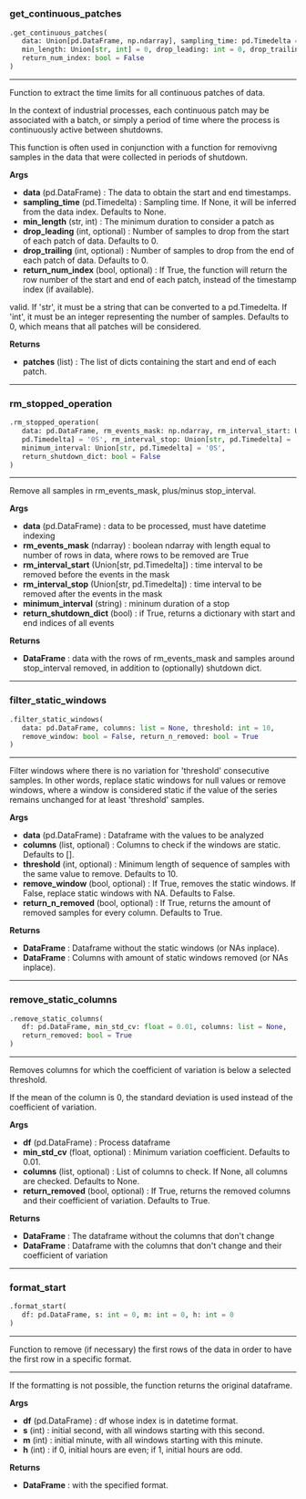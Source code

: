 #


### get_continuous_patches
```python
.get_continuous_patches(
   data: Union[pd.DataFrame, np.ndarray], sampling_time: pd.Timedelta = None,
   min_length: Union[str, int] = 0, drop_leading: int = 0, drop_trailing: int = 0,
   return_num_index: bool = False
)
```

---
Function to extract the time limits for all continuous patches of data.

In the context of industrial processes, each continuous patch may be
associated with a batch, or simply a period of time where the process is
continuously active between shutdowns.

This function is often used in conjunction with a function for removivng
samples in the data that were collected in periods of shutdown.


**Args**

* **data** (pd.DataFrame) : The data to obtain the start and end timestamps.
* **sampling_time** (pd.Timedelta) : Sampling time. If None, it will be
    inferred from the data index. Defaults to None.
* **min_length** (str, int) : The minimum duration to consider a patch as
* **drop_leading** (int, optional) : Number of samples to drop from
    the start of each patch of data. Defaults to 0.
* **drop_trailing** (int, optional) : Number of samples to drop from the end
    of each patch of data. Defaults to 0.
* **return_num_index** (bool, optional) : If True, the function will return
    the row number of the start and end of each patch,
    instead of the timestamp index (if available).


valid. If 'str', it must be a string that can be converted to a
pd.Timedelta. If 'int', it must be an integer representing the number
of samples. Defaults to 0, which means that all patches will be
considered.




**Returns**

* **patches** (list) : The list of dicts containing the start and end
    of each patch.


----


### rm_stopped_operation
```python
.rm_stopped_operation(
   data: pd.DataFrame, rm_events_mask: np.ndarray, rm_interval_start: Union[str,
   pd.Timedelta] = '0S', rm_interval_stop: Union[str, pd.Timedelta] = '0S',
   minimum_interval: Union[str, pd.Timedelta] = '0S',
   return_shutdown_dict: bool = False
)
```

---
Remove all samples in rm_events_mask, plus/minus stop_interval.


**Args**

* **data** (pd.DataFrame) : data to be processed, must have datetime indexing
* **rm_events_mask** (ndarray) : boolean ndarray with length equal to number
                     of rows in data, where rows to be removed are True
* **rm_interval_start** (Union[str, pd.Timedelta]) : time interval to be
                        removed before the events in the mask
* **rm_interval_stop** (Union[str, pd.Timedelta]) : time interval to be
                        removed after the events in the mask
* **minimum_interval** (string) : mininum duration of a stop
* **return_shutdown_dict** (bool) : if True, returns a dictionary with start
                            and end indices of all events







**Returns**

* **DataFrame**  : data with the rows of rm_events_mask and samples around
    stop_interval removed, in addition to (optionally) shutdown dict.


----


### filter_static_windows
```python
.filter_static_windows(
   data: pd.DataFrame, columns: list = None, threshold: int = 10,
   remove_window: bool = False, return_n_removed: bool = True
)
```

---
Filter windows where there is no variation for 'threshold' consecutive
samples. In other words, replace static windows for null values or
remove windows, where a window is considered static if the value of the
series remains unchanged for at least 'threshold' samples.


**Args**

* **data** (pd.DataFrame) : Dataframe with the values to be analyzed
* **columns** (list, optional) : Columns to check if the windows are static.
    Defaults to [].
* **threshold** (int, optional) : Minimum length of sequence of samples with
    the same value to remove. Defaults to 10.
* **remove_window** (bool, optional) : If True, removes the static windows.
    If False, replace static windows with NA. Defaults to False.
* **return_n_removed** (bool, optional) : If True, returns the amount of
    removed samples for every column. Defaults to True.


**Returns**

* **DataFrame**  : Dataframe without the static windows (or NAs inplace).
* **DataFrame**  : Columns with amount of static windows removed (or NAs
inplace).

----


### remove_static_columns
```python
.remove_static_columns(
   df: pd.DataFrame, min_std_cv: float = 0.01, columns: list = None,
   return_removed: bool = True
)
```

---
Removes columns for which the coefficient of variation is below a selected
threshold.

If the mean of the column is 0, the standard deviation is used instead
of the coefficient of variation.


**Args**

* **df** (pd.DataFrame) : Process dataframe
* **min_std_cv** (float, optional) : Minimum variation coefficient.
    Defaults to 0.01.
* **columns** (list, optional) : List of columns to check. If None, all
    columns are checked. Defaults to None.
* **return_removed** (bool, optional) : If True, returns the removed columns
    and their coefficient of variation. Defaults to True.


**Returns**

* **DataFrame**  : The dataframe without the columns that don't change
* **DataFrame**  : Dataframe with the columns that don't change and their
    coefficient of variation


----


### format_start
```python
.format_start(
   df: pd.DataFrame, s: int = 0, m: int = 0, h: int = 0
)
```

---
Function to remove (if necessary) the first rows of the data in
order to have the first row in a specific format.

---
If the formatting is not possible, the function returns the original
    dataframe.


**Args**

* **df** (pd.DataFrame) : df whose index is in datetime format.
* **s** (int) : initial second, with all windows starting with this second.
* **m** (int) : initial minute, with all windows starting with this minute.
* **h** (int) : if 0, initial hours are even; if 1, initial hours are odd.



**Returns**

* **DataFrame**  : with the specified format.

